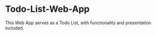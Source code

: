 # Todo-List-Web-App
This Web App serves as a Todo List, with functionality and presentation included.
